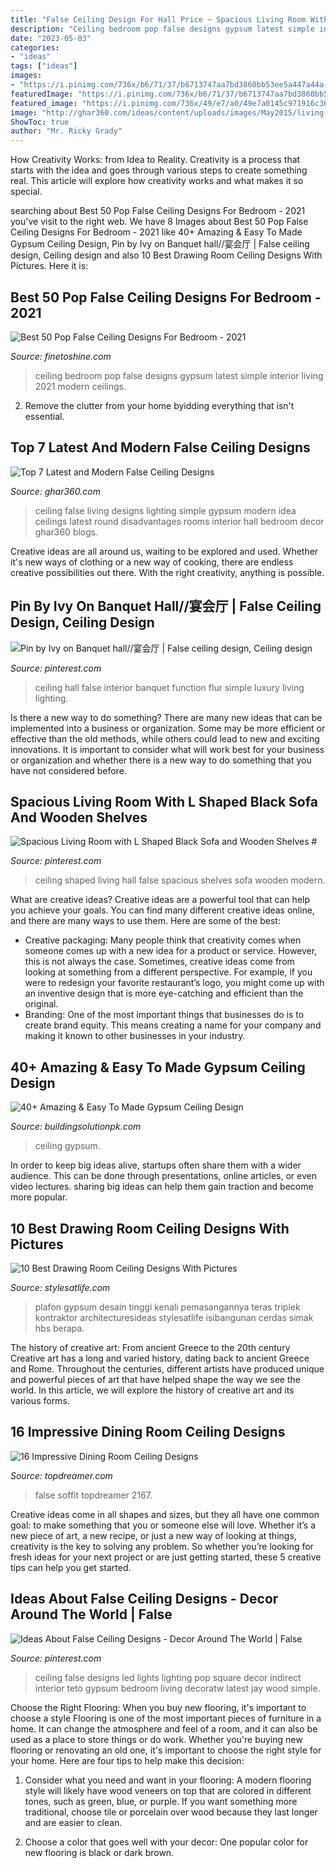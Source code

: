 ```yaml
---
title: "False Ceiling Design For Hall Price ~ Spacious Living Room With L Shaped Black Sofa And Wooden Shelves #"
description: "Ceiling bedroom pop false designs gypsum latest simple interior living 2021 modern ceilings"
date: "2023-05-03"
categories:
- "ideas"
tags: ["ideas"]
images:
- "https://i.pinimg.com/736x/b6/71/37/b6713747aa7bd3860bb53ee5a447a44a--false-ceiling-design-blue-led-lights.jpg"
featuredImage: "https://i.pinimg.com/736x/b6/71/37/b6713747aa7bd3860bb53ee5a447a44a--false-ceiling-design-blue-led-lights.jpg"
featured_image: "https://i.pinimg.com/736x/49/e7/a0/49e7a0145c971916c36b8ee096d92e3d.jpg"
image: "http://ghar360.com/ideas/content/uploads/images/May2015/living-room-false-ceiling-and-lighting-idea.jpg"
ShowToc: true
author: "Mr. Ricky Grady"
---
```



How Creativity Works: from Idea to Reality.
Creativity is a process that starts with the idea and goes through various steps to create something real. This article will explore how creativity works and what makes it so special.

	

		
searching about Best 50 Pop False Ceiling Designs For Bedroom - 2021 you've visit to the right web. We have 8 Images about Best 50 Pop False Ceiling Designs For Bedroom - 2021 like 40+ Amazing &amp; Easy To Made Gypsum Ceiling Design, Pin by Ivy on Banquet hall//宴会厅 | False ceiling design, Ceiling design and also 10 Best Drawing Room Ceiling Designs With Pictures. Here it is:
		
    
## Best 50 Pop False Ceiling Designs For Bedroom - 2021

<img loading=lazy src="https://www.finetoshine.com/wp-content/uploads/2020/08/Best-50-Pop-False-Ceiling-Designs-For-Bedroom-2019.jpg" onerror="this.onerror=null;this.src='https://tse1.mm.bing.net/th?id=OIP.LEpIHkLNIs9IdqHoXtoaWgHaEs&amp;pid=15.1';" alt="Best 50 Pop False Ceiling Designs For Bedroom - 2021">

_Source: finetoshine.com_

>ceiling bedroom pop false designs gypsum latest simple interior living 2021 modern ceilings. 

	

2. Remove the clutter from your home byidding everything that isn't essential.

    
## Top 7 Latest And Modern False Ceiling Designs

<img loading=lazy src="http://ghar360.com/ideas/content/uploads/images/May2015/living-room-false-ceiling-and-lighting-idea.jpg" onerror="this.onerror=null;this.src='https://tse4.mm.bing.net/th?id=OIP.6nT2Kh9nF_ClZkhSpF8LUgHaFr&amp;pid=15.1';" alt="Top 7 Latest and Modern False Ceiling Designs">

_Source: ghar360.com_

>ceiling false living designs lighting simple gypsum modern idea ceilings latest round disadvantages rooms interior hall bedroom decor ghar360 blogs. 

	

Creative ideas are all around us, waiting to be explored and used. Whether it's new ways of clothing or a new way of cooking, there are endless creative possibilities out there. With the right creativity, anything is possible.

    
## Pin By Ivy On Banquet Hall//宴会厅 | False Ceiling Design, Ceiling Design

<img loading=lazy src="https://i.pinimg.com/736x/b6/88/30/b688308114095b487d351fd80a7b6142.jpg" onerror="this.onerror=null;this.src='https://tse1.mm.bing.net/th?id=OIP.2Ra2G2RSrn86nqgB33Vk8wHaFl&amp;pid=15.1';" alt="Pin by Ivy on Banquet hall//宴会厅 | False ceiling design, Ceiling design">

_Source: pinterest.com_

>ceiling hall false interior banquet function flur simple luxury living lighting. 

	

Is there a new way to do something?
There are many new ideas that can be implemented into a business or organization. Some may be more efficient or effective than the old methods, while others could lead to new and exciting innovations. It is important to consider what will work best for your business or organization and whether there is a new way to do something that you have not considered before.

    
## Spacious Living Room With L Shaped Black Sofa And Wooden Shelves #

<img loading=lazy src="https://i.pinimg.com/736x/49/e7/a0/49e7a0145c971916c36b8ee096d92e3d.jpg" onerror="this.onerror=null;this.src='https://tse2.mm.bing.net/th?id=OIP.r9k4NVTT1FhoMtYVT1nidQHaLI&amp;pid=15.1';" alt="Spacious Living Room with L Shaped Black Sofa and Wooden Shelves #">

_Source: pinterest.com_

>ceiling shaped living hall false spacious shelves sofa wooden modern. 

	

What are creative ideas?
Creative ideas are a powerful tool that can help you achieve your goals. You can find many different creative ideas online, and there are many ways to use them. Here are some of the best:  
- Creative packaging: Many people think that creativity comes when someone comes up with a new idea for a product or service. However, this is not always the case. Sometimes, creative ideas come from looking at something from a different perspective. For example, if you were to redesign your favorite restaurant’s logo, you might come up with an inventive design that is more eye-catching and efficient than the original. 
- Branding: One of the most important things that businesses do is to create brand equity. This means creating a name for your company and making it known to other businesses in your industry.

    
## 40+ Amazing &amp; Easy To Made Gypsum Ceiling Design

<img loading=lazy src="https://www.buildingsolutionpk.com/wp-content/uploads/2019/11/33-min.jpg" onerror="this.onerror=null;this.src='https://tse4.mm.bing.net/th?id=OIP.rs4NKgL2BgOaFfHoc6I9tAHaLH&amp;pid=15.1';" alt="40+ Amazing &amp; Easy To Made Gypsum Ceiling Design">

_Source: buildingsolutionpk.com_

>ceiling gypsum. 

	

In order to keep big ideas alive, startups often share them with a wider audience. This can be done through presentations, online articles, or even video lectures. sharing big ideas can help them gain traction and become more popular.

    
## 10 Best Drawing Room Ceiling Designs With Pictures

<img loading=lazy src="https://stylesatlife.com/wp-content/uploads/2019/12/latest-drawing-room-ceiling-designs.jpg" onerror="this.onerror=null;this.src='https://tse2.mm.bing.net/th?id=OIP.aMipDRUvyLfffUS_1NsssAHaFj&amp;pid=15.1';" alt="10 Best Drawing Room Ceiling Designs With Pictures">

_Source: stylesatlife.com_

>plafon gypsum desain tinggi kenali pemasangannya teras triplek kontraktor architecturesideas stylesatlife isibangunan cerdas simak hbs berapa. 

	

The history of creative art: From ancient Greece to the 20th century
Creative art has a long and varied history, dating back to ancient Greece and Rome. Throughout the centuries, different artists have produced unique and powerful pieces of art that have helped shape the way we see the world. In this article, we will explore the history of creative art and its various forms.

    
## 16 Impressive Dining Room Ceiling Designs

<img loading=lazy src="https://topdreamer.com/wp-content/uploads/2015/01/false-ceiling-ideas-for-dining-room.jpg" onerror="this.onerror=null;this.src='https://tse3.mm.bing.net/th?id=OIP.FBcDZt50QrEP6IexP69npwHaFH&amp;pid=15.1';" alt="16 Impressive Dining Room Ceiling Designs">

_Source: topdreamer.com_

>false soffit topdreamer 2167. 

	

Creative ideas come in all shapes and sizes, but they all have one common goal: to make something that you or someone else will love. Whether it’s a new piece of art, a new recipe, or just a new way of looking at things, creativity is the key to solving any problem. So whether you’re looking for fresh ideas for your next project or are just getting started, these 5 creative tips can help you get started.

    
## Ideas About False Ceiling Designs - Decor Around The World | False

<img loading=lazy src="https://i.pinimg.com/736x/b6/71/37/b6713747aa7bd3860bb53ee5a447a44a--false-ceiling-design-blue-led-lights.jpg" onerror="this.onerror=null;this.src='https://tse2.mm.bing.net/th?id=OIP.4IyntjZtADmpM3W0cjYx6QEgDY&amp;pid=15.1';" alt="Ideas About False Ceiling Designs - Decor Around The World | False">

_Source: pinterest.com_

>ceiling false designs led lights lighting pop square decor indirect interior teto gypsum bedroom living decoratw latest jay wood simple. 

	

Choose the Right Flooring: When you buy new flooring, it's important to choose a style
Flooring is one of the most important pieces of furniture in a home. It can change the atmosphere and feel of a room, and it can also be used as a place to store things or do work. Whether you're buying new flooring or renovating an old one, it's important to choose the right style for your home. Here are four tips to help make this decision: 
1. Consider what you need and want in your flooring: A modern flooring style will likely have wood veneers on top that are colored in different tones, such as green, blue, or purple. If you want something more traditional, choose tile or porcelain over wood because they last longer and are easier to clean. 

2. Choose a color that goes well with your decor: One popular color for new flooring is black or dark brown.

